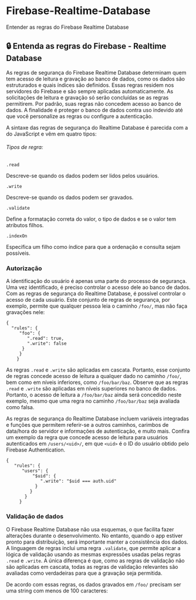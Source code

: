 # Firebase-Realtime-Database
Entender as regras do Firebase Realtime Database

## :lock: Entenda as regras do Firebase - Realtime Database

As regras de segurança do Firebase Realtime Database determinam quem tem acesso de leitura e gravação ao banco de dados, como os dados são estruturados e quais índices são definidos. Essas regras residem nos servidores do Firebase e são sempre aplicadas automaticamente. As solicitações de leitura e gravação só serão concluídas se as regras permitirem. Por padrão, suas regras não concedem acesso ao banco de dados. A finalidade é proteger o banco de dados contra uso indevido até que você personalize as regras ou configure a autenticação.

A sintaxe das regras de segurança do Realtime Database é parecida com a do JavaScript e vêm em quatro tipos:

###### Tipos de regra:

``````````````
.read
``````````````
Descreve-se quando os dados podem ser lidos pelos usuários.

`````````````
.write
`````````````
Descreve-se quando os dados podem ser gravados.

````````````
.validate
````````````
Define a formatação correta do valor, o tipo de dados e se o valor tem atributos filhos.

````````````
.indexOn
`````````````
Especifica um filho como índice para que a ordenação e consulta sejam possíveis.

### Autorização

A identificação do usuário é apenas uma parte do processo de segurança. Uma vez identificado, é preciso controlar o acesso dele ao banco de dados. Com as regras de segurança do Realtime Database, é possível controlar o acesso de cada usuário. Este conjunto de regras de segurança, por exemplo, permite que qualquer pessoa leia o caminho ` /foo/ `, mas não faça gravações nele:

```
{
  "rules": {
     "foo": {
        ".read": true,
        ".write": false
      }
     } 
    }
```

As regras ` .read ` e ` .write ` são aplicadas em cascata. Portanto, esse conjunto de regras concede acesso de leitura a qualquer dado no caminho ` /foo/ `, bem como em níveis inferiores, como ` /foo/bar/baz `. Observe que as regras ` .read ` e ` .write ` são aplicadas em níveis superiores no banco de dados. Portanto, o acesso de leitura a ` /foo/bar/baz ` ainda será concedido neste exemplo, mesmo que uma regra no caminho ` /foo/bar/baz ` seja avaliada como falsa.

As regras de segurança do Realtime Database incluem variáveis integradas e funções que permitem referir-se a outros caminhos, carimbos de data/hora do servidor e informações de autenticação, e muito mais. Confira um exemplo da regra que concede acesso de leitura para usuários autenticados em ` /users/<uid>/ `, em que ` <uid> ` é o ID do usuário obtido pelo Firebase Authentication.

```
{
   "rules": {
      "users": {
          "$uid": {
             ".write": "$uid === auth.uid"
           }
         }
       }
     }   
```
      
### Validação de dados

O Firebase Realtime Database não usa esquemas, o que facilita fazer alterações durante o desenvolvimento. No entanto, quando o app estiver pronto para distribuição, será importante manter a consistência dos dados. A linguagem de regras inclui uma regra `.validate`, que permite aplicar a lógica de validação usando as mesmas expressões usadas pelas regras `.read` e `.write`. A única diferença é que, como as regras de validação não são aplicadas em cascata, todas as regras de validação relevantes são avaliadas como verdadeiras para que a gravação seja permitida.

De acordo com essas regras, os dados gravados em `/foo/` precisam ser uma string com menos de 100 caracteres:



    

  




 


